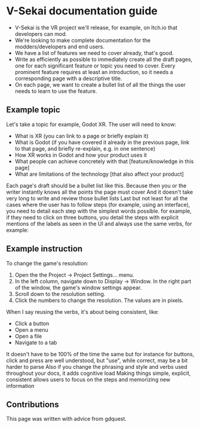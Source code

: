 # V-Sekai documentation guide

* V-Sekai is the VR project we'll release, for example, on Itch.io that developers can mod.
* We're looking to make complete documentation for the modders/developers and end users.
* We have a list of features we need to cover already, that's good.
* Write as efficiently as possible to immediately create all the draft pages, one for each significant feature or topic you need to cover. Every prominent feature requires at least an introduction, so it needs a corresponding page with a descriptive title.
* On each page, we want to create a bullet list of all the things the user needs to learn to use the feature.

## Example topic

Let's take a topic for example, Godot XR. The user will need to know:
- What is XR (you can link to a page or briefly explain it)
- What is Godot (if you have covered it already in the previous page, link to that page, and briefly re-explain, e.g. in one sentence)
- How XR works in Godot and how your product uses it
- What people can achieve concretely with that [feature/knowledge in this page]
- What are limitations of the technology [that also affect your product]

Each page's draft should be a bullet list like this. Because then you or the writer instantly knows all the points the page must cover
And it doesn't take very long to write and review those bullet lists 
Last but not least for all the cases where the user has to follow steps (for example, using an interface),  you need to detail each step with the simplest words possible. for example, if they need to click on three buttons, you detail the steps with explicit mentions of the labels as seen in the UI and always use the same verbs, for example: 

## Example instruction 

To change the game's resolution:

1. Open the the Project -> Project Settings... menu.
2. In the left column, navigate down to Display -> Window. In the right part of the window, the game's window settings appear.
3. Scroll down to the resolution setting.
4. Click the numbers to change the resolution. The values are in pixels.

When I say reusing the verbs, it's about being consistent, like:
- Click a button
- Open a menu
- Open a file
- Navigate to a tab

It doesn't have to be 100% of the time the same but for instance for buttons, click and press are well understood, but "use", while correct, may be a bit harder to parse
Also if you change the phrasing and style and verbs used throughout your docs, it adds cognitive load
Making things simple, explicit, consistent allows users to focus on the steps and memorizing new information

## Contributions

This page was written with advice from gdquest.
